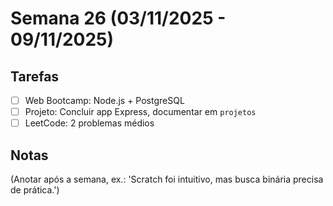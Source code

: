 # Semana 26 (03/11/2025 - 09/11/2025)

## Tarefas
- [ ] Web Bootcamp: Node.js + PostgreSQL
- [ ] Projeto: Concluir app Express, documentar em `projetos`
- [ ] LeetCode: 2 problemas médios

## Notas
(Anotar após a semana, ex.: 'Scratch foi intuitivo, mas busca binária precisa de prática.')